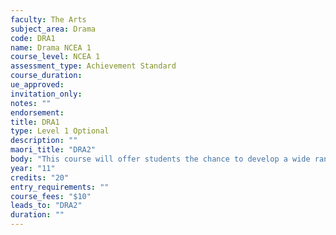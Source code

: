 ```yaml
---
faculty: The Arts
subject_area: Drama
code: DRA1
name: Drama NCEA 1
course_level: NCEA 1
assessment_type: Achievement Standard
course_duration: 
ue_approved: 
invitation_only: 
notes: ""
endorsement: 
title: DRA1
type: Level 1 Optional
description: ""
maori_title: "DRA2"
body: "This course will offer students the chance to develop a wide range of personal and performance skills through the processes of drama. Students will complete units of work that will involve them creating, performing and reflecting on drama."
year: "11"
credits: "20"
entry_requirements: ""
course_fees: "$10"
leads_to: "DRA2"
duration: ""
---
```

